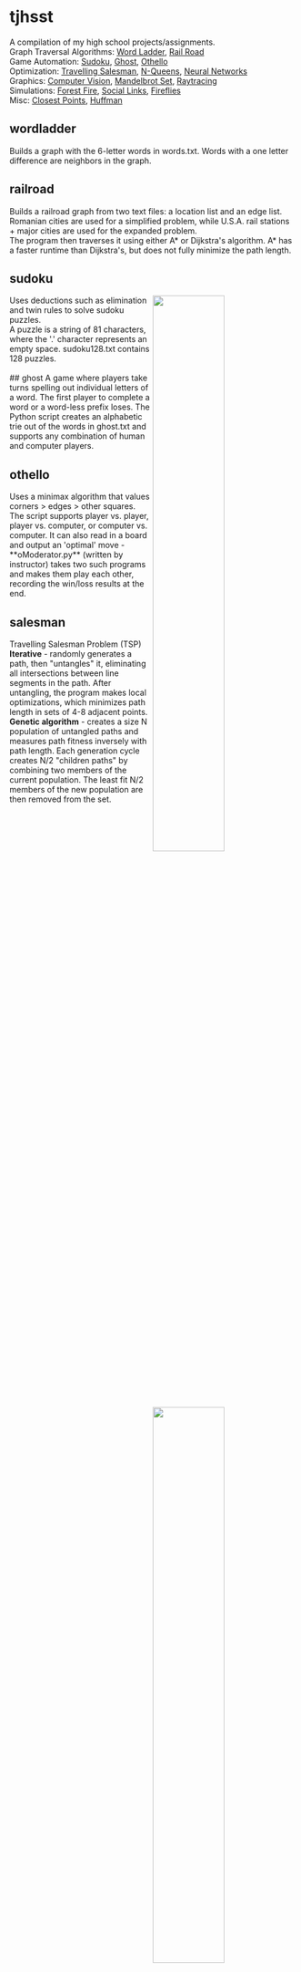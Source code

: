 # tjhsst
  
A compilation of my high school projects/assignments.  
Graph Traversal Algorithms: [Word Ladder](#wordladder), [Rail Road](#railroad)  
Game Automation: [Sudoku](#sudoku), [Ghost](#ghost), [Othello](#othello)  
Optimization: [Travelling Salesman](#salesman), [N-Queens](#nQueens), [Neural Networks](#neuralnetwork)  
Graphics: [Computer Vision](#computervision), [Mandelbrot Set](#mandelbrot), [Raytracing](#raytracing)  
Simulations: [Forest Fire](#forestfire), [Social Links](#sociallinks), [Fireflies](#fireflies)  
Misc: [Closest Points](#closestpoints), [Huffman](#huffman)  
  
## wordladder
Builds a graph with the 6-letter words in words.txt. Words with a one letter difference are neighbors in the graph.  
  
## railroad
Builds a railroad graph from two text files: a location list and an edge list. Romanian cities are used for a simplified problem, while U.S.A. rail stations + major cities are used for the expanded problem.  
The program then traverses it using either A* or Dijkstra's algorithm. A* has a faster runtime than Dijkstra's, but does not fully minimize the path length.  
  
## sudoku
<img src="https://raw.githubusercontent.com/imkevinkuo/tjhsst/master/sudoku/sudoku.png" width="50%" align="right">  
Uses deductions such as elimination and twin rules to solve sudoku puzzles. <br>
A puzzle is a string of 81 characters, where the '.' character represents an empty space. sudoku128.txt contains 128 puzzles. <br>
<br>
## ghost
<img src="https://raw.githubusercontent.com/imkevinkuo/tjhsst/master/ghost/ghost.png" width="50%" align="right">  
A game where players take turns spelling out individual letters of a word. The first player to complete a word or a word-less prefix loses.  
The Python script creates an alphabetic trie out of the words in ghost.txt and supports any combination of human and computer players.  
  
## othello
<img src="https://raw.githubusercontent.com/imkevinkuo/tjhsst/master/othello/othello.png" width="50%" align="right">  
Uses a minimax algorithm that values corners > edges > other squares.  
The script supports player vs. player, player vs. computer, or computer vs. computer.  
It can also read in a board and output an 'optimal' move - **oModerator.py** (written by instructor) takes two such programs and makes them play each other, recording the win/loss results at the end.  
  
## salesman
Travelling Salesman Problem (TSP)  
**Iterative** - randomly generates a path, then "untangles" it, eliminating all intersections between line segments in the path. After untangling, the program makes local optimizations, which minimizes path length in sets of 4-8 adjacent points.  
**Genetic algorithm** - creates a size N population of untangled paths and measures path fitness inversely with path length. Each generation cycle creates N/2 "children paths" by combining two members of the current population. The least fit N/2 members of the new population are then removed from the set.  
<img src="https://raw.githubusercontent.com/imkevinkuo/tjhsst/master/salesman/working path.png" width="50%">
<img src="https://raw.githubusercontent.com/imkevinkuo/tjhsst/master/salesman/best path.png" width="50%">  
  
## nQueens
<img src="https://raw.githubusercontent.com/imkevinkuo/tjhsst/master/nqueens/nqueens30.png" width="40%" align="right">
Places N queens on a NxN board such that none of them attack each other. <br>
<b>Brute force backtracking</b> - Generates all possible boards one queen at a time and only works off legal permutations (i.e. will eliminate a "solution" that contains a queen in A1 and another in B2, even if the board size is 8).  Returns a list of all possible boards. Time efficiency is n! due to brute force nature. <br>
<b>Hill climbing</b> - Generates a random board and checks single column swaps to reduce # of conflicts. Sometimes, a solution cannot be found due to the starting spot (we reach a 'local minimum'), in which case we generate a new board and restart. <br>
<b>Genetic algorithm</b> - Similar to the genetic TSP method. Splices parent boards by copying the front of parent 1 (up to a specified pivot point) and appending the rest of the unused numbers in the order they occur in parent 2. This algorithm's time efficiency is far more reliable than the above two methods at large N.<br>
  
## neuralnetwork
WIP    
  
## computervision
**Grayscale**  
<img src="https://raw.githubusercontent.com/imkevinkuo/tjhsst/master/computervision/img/leaves.jpg" width="30%">
<img src="https://raw.githubusercontent.com/imkevinkuo/tjhsst/master/computervision/img/leavesgb.jpg" width="30%">  
  
**Edge detection (Sobel/Canny)**  
<img src="https://raw.githubusercontent.com/imkevinkuo/tjhsst/master/computervision/img/leavesgbe.jpg" width="30%">
<img src="https://raw.githubusercontent.com/imkevinkuo/tjhsst/master/computervision/img/leavesgbet.jpg" width="30%">  
  
**Circle detection (Hough Transform)**  
<nowiki>*</nowiki>brighter spots in the third image have a greater likelyhood of being detected as a circle.  
<img src="https://raw.githubusercontent.com/imkevinkuo/tjhsst/master/computervision/img/coins.jpg" width="30%">
<img src="https://raw.githubusercontent.com/imkevinkuo/tjhsst/master/computervision/img/coinse.jpg" width="30%">  
<img src="https://raw.githubusercontent.com/imkevinkuo/tjhsst/master/computervision/img/coinshough.jpg" width="30%">
<img src="https://raw.githubusercontent.com/imkevinkuo/tjhsst/master/computervision/img/coinsfinal.jpg" width="30%">  
  
**Concentric Circle Detection**  
<img src="https://raw.githubusercontent.com/imkevinkuo/tjhsst/master/computervision/img/donuts.jpg" width="30%">
<img src="https://raw.githubusercontent.com/imkevinkuo/tjhsst/master/computervision/img/donutsedge.jpg" width="30%">  
<img src="https://raw.githubusercontent.com/imkevinkuo/tjhsst/master/computervision/img/donutshough.jpg" width="30%">
<img src="https://raw.githubusercontent.com/imkevinkuo/tjhsst/master/computervision/img/donutsfinal.jpg" width="30%">  
  
**Line Detection**  
<nowiki>*</nowiki>the third image plots two variables, rho and theta. Pixel intensity increases with likelyhood of being a line.  
Implementation details can be found <a href= "https://docs.opencv.org/3.0-beta/doc/py_tutorials/py_imgproc/py_houghlines/py_houghlines.html">here</a>.  
<img src="https://raw.githubusercontent.com/imkevinkuo/tjhsst/master/computervision/img/tilted.png" width="30%">
<img src="https://raw.githubusercontent.com/imkevinkuo/tjhsst/master/computervision/img/tiltede.jpg" width="30%">  
<img src="https://raw.githubusercontent.com/imkevinkuo/tjhsst/master/computervision/img/tiltedhough.jpg" width="30%">
<img src="https://raw.githubusercontent.com/imkevinkuo/tjhsst/master/computervision/img/tiltedfinal.jpg" width="30%">  
  
## mandelbrot
Plots a shaded Mandelbrot Set using glut and GL.  
Allows the user to zoom in/out indefinitely and increase/decrease calculation precision.  
MPIbrot has identical function, but can use multiple processing cores using mpirun.  
<img src="https://raw.githubusercontent.com/imkevinkuo/tjhsst/master/mandelbrot/fewsteps.png" width="30%">
<img src="https://raw.githubusercontent.com/imkevinkuo/tjhsst/master/mandelbrot/moresteps.png" width="30%">
<img src="https://raw.githubusercontent.com/imkevinkuo/tjhsst/master/mandelbrot/zoomedin.png" width="30%">  
  
## raytracing
haHAA
  
## forestfire
Simulates a "forest fire" where fire spreads to adjacent cells.  
Uses system time as a seed to generate trees in a grid. Several trials are conducted with varying "tree densities", and the program calculates the density with the longest normalized burnout time (# of iterations until burnout, divided by grid size).  
  
## sociallinks  
The two graphs below are results of a simulation on forming connections.  
Group one starts with a given population and draws random links between everyone. The plot is given by graphrand.jpg.  
<img src="https://raw.githubusercontent.com/imkevinkuo/tjhsst/master/sociallinks//graphrand.jpg" width="50%">  
Group two starts with a small number of people (a "popular group") who all know each other. We iteratively add new members to the society and give each new member a few social links. The resulting graph is shown by graphiter.jpg.  
<img src="https://raw.githubusercontent.com/imkevinkuo/tjhsst/master/sociallinks//graphiter.jpg" width="50%">  
Note how in graphrand, the graph is shaped more symmetrically, while in graphiter, there are only a few popular people and most people (the new members added later) only have a few connections.  
  
## fireflies
Displays fireflies (yellow dots) on a night (black) background.  
Each firefly builds up charge over time. Upon reaching full charge, it displays a full intensity yellow dot on the screen, which then fades.  
Discharging a light will cause nearby fireflies to also adjust their discharge times to more closely match each other.  
End result is all fireflies discharging and lighting up together.  
<img src="https://raw.githubusercontent.com/imkevinkuo/tjhsst/master/fireflies/fireflies.png" width="50%" align="right">
  
## closestpoints
Compares three algorithms for finding the two closest points in a set.  
**Brute force** - O(n^2)  
**Recursive partitioning** - O(nlog(n))  
**Sieve**: O(n), documented in ["A Simple Randomized Sieve Algorithm for the Closest-Pair Problem"](https://www.cs.umd.edu/~samir/grant/cp.pdf)  
  
## huffman
Simple Huffman encoding and decoding. Uses one Amendement from the U.S. Constitution for each of the sample .txt files.  